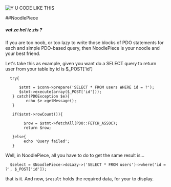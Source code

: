 ![Y U CODE LIKE THIS](http://i.imm.io/1hvBM.jpeg)

##NoodlePiece


##### vat ze hel iz zis ? 

If you are too noob, or too lazy to write those blocks of PDO statements for each and simple
PDO-based query, then NoodlePiece is your noodle and your best friend. 

Let's take this as example, given you want do a SELECT query to return user from your table by id is $_POST['id']

      
      try{
      	
          $stmt = $conn->prepare('SELECT * FROM users WHERE id = ?');
          $stmt->execute(array($_POST['id']));
       } catch(PDOException $e){
         	 echo $e->getMessage();
       }
       
       if($stmt->rowCount()){
         	
         	$row = $stmt->fetchAll(PDO::FETCH_ASSOC); 
         	return $row; 
         	
       }else{
         	echo 'Query failed';
       }


Well, in NoodlePiece, all you have to do to get the same result is... 

      $select = $NoodlePiece->doLazy->('SELECT * FROM users')->where('id = ?', $_POST['id']); 

that is it. And now, `$result` holds the required data, for your to display. 






